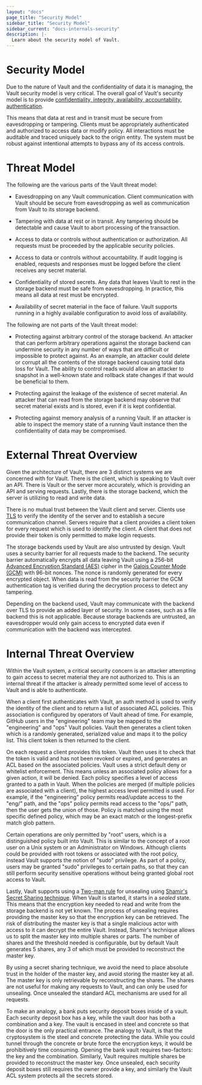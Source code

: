 ```yaml
---
layout: "docs"
page_title: "Security Model"
sidebar_title: "Security Model"
sidebar_current: "docs-internals-security"
description: |-
  Learn about the security model of Vault.
---
```


# Security Model

Due to the nature of Vault and the confidentiality of data it is managing,
the Vault security model is very critical. The overall goal of Vault's security
model is to provide [confidentiality, integrity, availability, accountability,
authentication](https://en.wikipedia.org/wiki/Information_security).

This means that data at rest and in transit must be secure from eavesdropping
or tampering. Clients must be appropriately authenticated and authorized
to access data or modify policy. All interactions must be auditable and traced
uniquely back to the origin entity. The system must be robust against intentional
attempts to bypass any of its access controls.

# Threat Model

The following are the various parts of the Vault threat model:

* Eavesdropping on any Vault communication. Client communication with Vault
  should be secure from eavesdropping as well as communication from Vault to
  its storage backend.

* Tampering with data at rest or in transit. Any tampering should be detectable
  and cause Vault to abort processing of the transaction.

* Access to data or controls without authentication or authorization. All requests
  must be proceeded by the applicable security policies.

* Access to data or controls without accountability. If audit logging
  is enabled, requests and responses must be logged before the client receives
  any secret material.

* Confidentiality of stored secrets. Any data that leaves Vault to rest in the
  storage backend must be safe from eavesdropping. In practice, this means all
  data at rest must be encrypted.

* Availability of secret material in the face of failure. Vault supports
  running in a highly available configuration to avoid loss of availability.

The following are not parts of the Vault threat model:

* Protecting against arbitrary control of the storage backend. An attacker
  that can perform arbitrary operations against the storage backend can
  undermine security in any number of ways that are difficult or impossible to protect
  against. As an example, an attacker could delete or corrupt all the contents
  of the storage backend causing total data loss for Vault. The ability to control
  reads would allow an attacker to snapshot in a well-known state and rollback state
  changes if that would be beneficial to them.

* Protecting against the leakage of the existence of secret material. An attacker
  that can read from the storage backend may observe that secret material exists
  and is stored, even if it is kept confidential.

* Protecting against memory analysis of a running Vault. If an attacker is able
  to inspect the memory state of a running Vault instance then the confidentiality
  of data may be compromised.

# External Threat Overview

Given the architecture of Vault, there are 3 distinct systems we are concerned
with for Vault. There is the client, which is speaking to Vault over an API.
There is Vault or the server more accurately, which is providing an API and
serving requests. Lastly, there is the storage backend, which the server is
utilizing to read and write data.

There is no mutual trust between the Vault client and server. Clients use
[TLS](https://en.wikipedia.org/wiki/Transport_Layer_Security) to verify the
identity of the server and to establish a secure communication channel. Servers
require that a client provides a client token for every request which is used
to identify the client.  A client that does not provide their token is only
permitted to make login requests.

The storage backends used by Vault are also untrusted by design. Vault uses a
security barrier for all requests made to the backend. The security barrier
automatically encrypts all data leaving Vault using a 256-bit [Advanced
Encryption Standard
(AES)](https://en.wikipedia.org/wiki/Advanced_Encryption_Standard) cipher in
the [Galois Counter Mode
(GCM)](https://en.wikipedia.org/wiki/Galois/Counter_Mode) with 96-bit nonces.
The nonce is randomly generated for every encrypted object. When data is read
from the security barrier the GCM authentication tag is verified during the
decryption process to detect any tampering.

Depending on the backend used, Vault may communicate with the backend over TLS
to provide an added layer of security. In some cases, such as a file backend
this is not applicable. Because storage backends are untrusted, an eavesdropper
would only gain access to encrypted data even if communication with the backend
was intercepted.

# Internal Threat Overview

Within the Vault system, a critical security concern is an attacker attempting
to gain access to secret material they are not authorized to. This is an internal
threat if the attacker is already permitted some level of access to Vault and is
able to authenticate.

When a client first authenticates with Vault, an auth method is used to verify
the identity of the client and to return a list of associated ACL policies.
This association is configured by operators of Vault ahead of time. For
example, GitHub users in the "engineering" team may be mapped to the
"engineering" and "ops" Vault policies. Vault then generates a client token
which is a randomly generated, serialized value and maps it to the policy list.
This client token is then returned to the client.

On each request a client provides this token. Vault then uses it to check that
the token is valid and has not been revoked or expired, and generates an ACL
based on the associated policies. Vault uses a strict default deny or whitelist
enforcement. This means unless an associated policy allows for a given action,
it will be denied. Each policy specifies a level of access granted to a path in
Vault. When the policies are merged (if multiple policies are associated with a
client), the highest access level permitted is used.  For example, if the
"engineering" policy permits read/update access to the "eng/" path, and the
"ops" policy permits read access to the "ops/" path, then the user gets the
union of those. Policy is matched using the most specific defined policy, which
may be an exact match or the longest-prefix match glob pattern.

Certain operations are only permitted by "root" users, which is a distinguished
policy built into Vault. This is similar to the concept of a root user on a
Unix system or an Administrator on Windows. Although clients could be provided
with root tokens or associated with the root policy, instead Vault supports the
notion of "sudo" privilege.  As part of a policy, users may be granted "sudo"
privileges to certain paths, so that they can still perform security sensitive
operations without being granted global root access to Vault.

Lastly, Vault supports using a [Two-man
rule](https://en.wikipedia.org/wiki/Two-man_rule) for unsealing using [Shamir's
Secret Sharing
technique](https://en.wikipedia.org/wiki/Shamir's_Secret_Sharing).  When Vault
is started, it starts in a _sealed_ state. This means that the encryption key
needed to read and write from the storage backend is not yet known. The process
of unsealing requires providing the master key so that the encryption key can
be retrieved. The risk of distributing the master key is that a single
malicious actor with access to it can decrypt the entire Vault. Instead,
Shamir's technique allows us to split the master key into multiple shares or
parts.  The number of shares and the threshold needed is configurable, but by
default Vault generates 5 shares, any 3 of which must be provided to
reconstruct the master key.

By using a secret sharing technique, we avoid the need to place absolute trust
in the holder of the master key, and avoid storing the master key at all. The
master key is only retrievable by reconstructing the shares. The shares are not
useful for making any requests to Vault, and can only be used for unsealing.
Once unsealed the standard ACL mechanisms are used for all requests.

To make an analogy, a bank puts security deposit boxes inside of a vault.  Each
security deposit box has a key, while the vault door has both a combination and
a key.  The vault is encased in steel and concrete so that the door is the only
practical entrance.  The analogy to Vault, is that the cryptosystem is the
steel and concrete protecting the data.  While you could tunnel through the
concrete or brute force the encryption keys, it would be prohibitively time
consuming. Opening the bank vault requires two-factors: the key and the
combination.  Similarly, Vault requires multiple shares be provided to
reconstruct the master key.  Once unsealed, each security deposit boxes still
requires the owner provide a key, and similarly the Vault ACL system protects
all the secrets stored.

